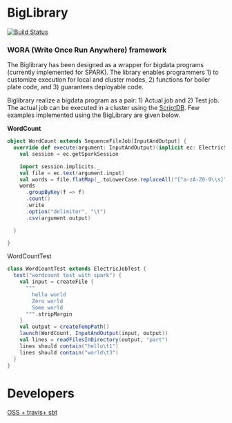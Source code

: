 
# BigLibrary

[![Build Status](https://travis-ci.org/recipegrace/BigLibrary.svg?branch=master)](https://travis-ci.org/recipegrace/BigLibrary)




<h3>WORA (Write Once Run Anywhere) framework</h3>
The Biglibrary has been designed as a wrapper for bigdata programs (currently implemented for SPARK). 
The library enables programmers 1) to customize execution for local and cluster modes, 2) functions for boiler plate code, and 3) guarantees deployable code.

Biglibrary realize a bigdata program as a pair: 1) Actual job and 2) Test job. The actual job can be executed in a cluster using the 
<a href="https://github.com/recipegrace/ScriptDB">ScriptDB</a>.  Few examples implemented using the BigLibrary  are given below.

<b>WordCount</b>


```scala
object WordCount extends SequenceFileJob[InputAndOutput] {
  override def execute(argument: InputAndOutput)(implicit ec: ElectricSession) = {
    val session = ec.getSparkSession

    import session.implicits._
    val file = ec.text(argument.input)
    val words = file.flatMap(_.toLowerCase.replaceAll("[^a-zA-Z0-9\\s]", "").split("\\s+"))
    words
      .groupByKey(f => f)
      .count()
      .write
      .option("delimiter", "\t")
      .csv(argument.output)

  }

}
```  
WordCountTest 

```scala
class WordCountTest extends ElectricJobTest {
  test("wordcount test with spark") {
    val input = createFile {
      """
        hello world
        Zero world
        Some world
      """.stripMargin
    }
    val output = createTempPath()
    launch(WordCount, InputAndOutput(input, output))
    val lines = readFilesInDirectory(output, "part")
    lines should contain("hello\t1")
    lines should contain("world\t3")
  }
}
```

# Developers 

[OSS + travis+ sbt](https://github.com/recipegrace/BigLibrary/blob/master/doc/Oss-publish-travis.md)




